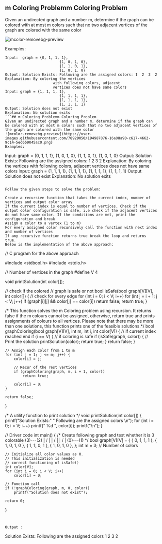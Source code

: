 ## m Coloring Problemm Coloring Problem

Given an undirected graph and a number m, determine if the graph can be colored with at most m colors such that no two adjacent vertices of the graph are colored with the same color

![mcolor-removebg-preview](https://user-images.githubusercontent.com/78929050/194987076-16a08a90-c617-4662-9c14-5ec659045ac0.png)


Examples: 

```
Input:  graph = {0, 1, 1, 1},
                         {1, 0, 1, 0},
                         {1, 1, 0, 1},
                         {1, 0, 1, 0}
Output: Solution Exists: Following are the assigned colors: 1  2  3  2
Explanation: By coloring the vertices 
                      with following colors, adjacent 
                      vertices does not have same colors
Input: graph = {1, 1, 1, 1},
                         {1, 1, 1, 1},
                         {1, 1, 1, 1},
                         {1, 1, 1, 1}
Output: Solution does not exist
Explanation: No solution exits 
```## m Coloring Problemm Coloring Problem
Given an undirected graph and a number m, determine if the graph can be colored with at most m colors such that no two adjacent vertices of the graph are colored with the same color
![mcolor-removebg-preview](https://user-images.githubusercontent.com/78929050/194987076-16a08a90-c617-4662-9c14-5ec659045ac0.png)
Examples: 
```
Input:  graph = {0, 1, 1, 1},
                         {1, 0, 1, 0},
                         {1, 1, 0, 1},
                         {1, 0, 1, 0}
Output: Solution Exists: Following are the assigned colors: 1  2  3  2
Explanation: By coloring the vertices 
                      with following colors, adjacent 
                      vertices does not have same colors
Input: graph = {1, 1, 1, 1},
                         {1, 1, 1, 1},
                         {1, 1, 1, 1},
                         {1, 1, 1, 1}
Output: Solution does not exist
Explanation: No solution exits 
```

Follow the given steps to solve the problem:

Create a recursive function that takes the current index, number of vertices and output color array
If the current index is equal to number of vertices. Check if the output color configuration is safe, i.e check if the adjacent vertices do not have same color. If the conditions are met, print the configuration and break
Assign a color to a vertex (1 to m)
For every assigned color recursively call the function with next index and number of vertices
If any recursive function returns true break the loop and returns true.
Below is the implementation of the above approach:

```
// C program for the above approach

#include <stdbool.h>
#include <stdio.h>

// Number of vertices in the graph
#define V 4

void printSolution(int color[]);

// check if the colored
// graph is safe or not
bool isSafe(bool graph[V][V], int color[])
{
	// check for every edge
	for (int i = 0; i < V; i++)
		for (int j = i + 1; j < V; j++)
			if (graph[i][j] && color[j] == color[i])
				return false;
	return true;
}

/* This function solves the m Coloring
problem using recursion. It returns
false if the m colours cannot be assigned,
otherwise, return true and prints
assignments of colours to all vertices.
Please note that there may be more than
one solutions, this function prints one
of the feasible solutions.*/
bool graphColoring(bool graph[V][V], int m, int i,
				int color[V])
{
	// if current index reached end
	if (i == V) {
		// if coloring is safe
		if (isSafe(graph, color)) {
			// Print the solution
			printSolution(color);
			return true;
		}
		return false;
	}

	// Assign each color from 1 to m
	for (int j = 1; j <= m; j++) {
		color[i] = j;

		// Recur of the rest vertices
		if (graphColoring(graph, m, i + 1, color))
			return true;

		color[i] = 0;
	}

	return false;
}

/* A utility function to print solution */
void printSolution(int color[])
{
	printf("Solution Exists:"
		" Following are the assigned colors \n");
	for (int i = 0; i < V; i++)
		printf(" %d ", color[i]);
	printf("\n");
}

// Driver code
int main()
{
	/* Create following graph and
	test whether it is 3 colorable
	(3)---(2)
	| / |
	| / |
	| / |
	(0)---(1)
	*/
	bool graph[V][V] = {
		{ 0, 1, 1, 1 },
		{ 1, 0, 1, 0 },
		{ 1, 1, 0, 1 },
		{ 1, 0, 1, 0 },
	};
	int m = 3; // Number of colors

	// Initialize all color values as 0.
	// This initialization is needed
	// correct functioning of isSafe()
	int color[V];
	for (int i = 0; i < V; i++)
		color[i] = 0;

	// Function call
	if (!graphColoring(graph, m, 0, color))
		printf("Solution does not exist");

	return 0;
}

```


Output : 

```
Solution Exists: Following are the assigned colors 
  1  2  3  2
  ```